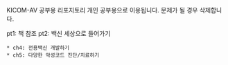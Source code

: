 KICOM-AV 공부용 리포지토리
개인 공부용으로 이용됩니다. 문제가 될 경우 삭제합니다.

pt1: 책 참조
pt2: 백신 세상으로 들어가기

    * ch4: 전용백신 개발하기
    * ch5: 다양한 악성코드 진단/치료하기

